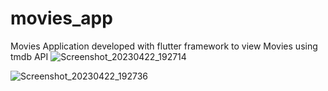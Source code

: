 # movies_app
Movies Application developed with flutter framework to view  Movies using tmdb API
![Screenshot_20230422_192714](https://user-images.githubusercontent.com/77537415/233798410-553d02b7-d7fd-450a-8f11-3b580dea5688.jpg)

![Screenshot_20230422_192736](https://user-images.githubusercontent.com/77537415/233798416-64b64d68-c7f8-4149-b141-b07df3a9c8e9.jpg)
 


